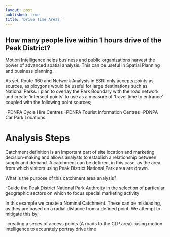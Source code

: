 ```yaml
---
layout: post
published: true
title: 'Drive Time Areas '
---
```

## How many people live within 1 hours drive of the Peak District? 

Motion Intelligence helps business and public organizations harvest the power of advanced spatial analysis. This can be useful in Spatial Planning and business planning.

As yet, Route 360 and Network Analysis in ESRI only accepts points as sources, as ploygons would be useful for large destinations such as National Parks. I plan to overlay the Park Boundary with the road network and create ‘intersect points’ to use as a measure of ‘travel time to entrance’ coupled with the following point sources;

-PDNPA Cycle Hire Centres
-PDNPA Tourist Information Centres
-PDNPA Car Park Locations

# Analysis Steps
Catchment definition is an important part of site location and marketing decision-making and allows analysts to establish a relationship between supply and demand. A catchment can be defined, in this case, as the area from which visitors using Peak District National Park area are drawn.

What is the purpose of this catchment area analysis?

-Guide the Peak District National Park Authroity in the selection of particular geographic sectors on which to focus special marketing activity

In this example we create a Nominal Catchment. These can be misleading, as they are based on a radial distance from a defined point. We attempt to mitigate this by;

-creating a series of access points (A roads to the CLP area)
-using motion intelligence to accurately portray drive time

